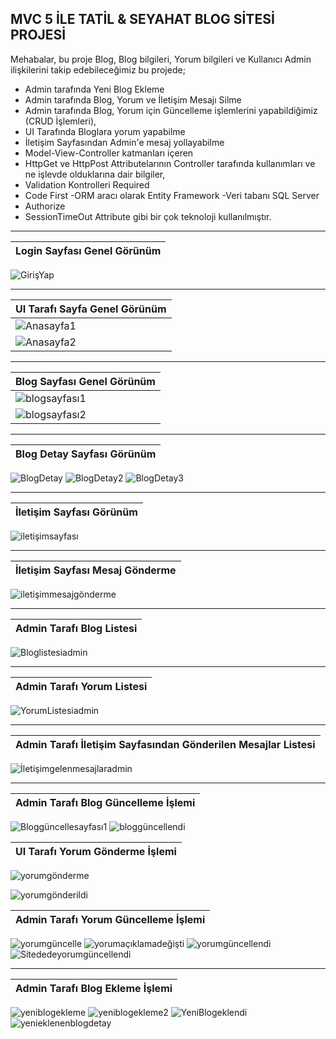 ## MVC 5 İLE TATİL & SEYAHAT BLOG SİTESİ PROJESİ 

Mehabalar, bu proje Blog, Blog bilgileri, Yorum bilgileri ve Kullanıcı Admin ilişkilerini takip edebileceğimiz bu projede;

- Admin tarafında Yeni Blog Ekleme
- Admin tarafında Blog, Yorum ve İletişim Mesajı Silme
- Admin tarafında Blog, Yorum için Güncelleme işlemlerini yapabildiğimiz (CRUD İşlemleri),
- UI Tarafında Bloglara yorum yapabilme
- İletişim Sayfasından Admin'e mesaj yollayabilme
- Model-View-Controller katmanları içeren
- HttpGet ve HttpPost Attributelarının Controller tarafında kullanımları ve ne işlevde olduklarına dair bilgiler,
- Validation Kontrolleri Required
- Code First -ORM aracı olarak Entity Framework -Veri tabanı SQL Server 
- Authorize
- SessionTimeOut Attribute
gibi bir çok teknoloji kullanılmıştır.
-------------------------------------------------------------------------------------

| Login Sayfası Genel Görünüm |
|-----------------|

![GirişYap](https://github.com/esincaglakiral/TravelTripBlogProject/assets/68962573/e14f7540-1752-44f9-a2e6-9a11106d5941)

-------------------------------------------------------------------------------------

| UI Tarafı Sayfa Genel Görünüm |
|-----------------|
| ![Anasayfa1](https://github.com/esincaglakiral/TravelTripBlogProject/assets/68962573/b1ca8e0f-52e2-487f-ac7b-83dc4dda0d97) |
| ![Anasayfa2](https://github.com/esincaglakiral/TravelTripBlogProject/assets/68962573/ffb37f94-3931-494f-9112-97c6ab2fb27f) |

-------------------------------------------------------------------------------------

| Blog Sayfası Genel Görünüm |
|-----------------|
| ![blogsayfası1](https://github.com/esincaglakiral/TravelTripBlogProject/assets/68962573/0ae257c8-433e-4af5-992c-5b3772efd89d) |
| ![blogsayfası2](https://github.com/esincaglakiral/TravelTripBlogProject/assets/68962573/3b08da47-6d47-465c-abfa-67d9a9efad85) |

-------------------------------------------------------------------------------------

| Blog Detay Sayfası Görünüm |
|-----------------|
![BlogDetay](https://github.com/esincaglakiral/TravelTripBlogProject/assets/68962573/25249949-5f3a-45fd-bfcd-6566ee68db85)
![BlogDetay2](https://github.com/esincaglakiral/TravelTripBlogProject/assets/68962573/f0a1d399-7503-44df-967d-34c350170f36)
![BlogDetay3](https://github.com/esincaglakiral/TravelTripBlogProject/assets/68962573/dda22b1d-482a-430a-8604-a40df0a83654)

-------------------------------------------------------------------------------------

| İletişim Sayfası Görünüm |
|-----------------|
![iletişimsayfası](https://github.com/esincaglakiral/TravelTripBlogProject/assets/68962573/7448b462-ccd3-4be4-8a8c-d57737c15dd0)

-------------------------------------------------------------------------------------

| İletişim Sayfası Mesaj Gönderme |
|-----------------|
![iletişimmesajgönderme](https://github.com/esincaglakiral/TravelTripBlogProject/assets/68962573/da0d1def-1845-4db0-8411-e8f65ad743f8)

-------------------------------------------------------------------------------------

| Admin Tarafı Blog Listesi |
|-----------------|
![Bloglistesiadmin](https://github.com/esincaglakiral/TravelTripBlogProject/assets/68962573/4014a8ae-0011-4e51-a4bf-ca4eda5ccccf)

-------------------------------------------------------------------------------------

| Admin Tarafı Yorum Listesi |
|-----------------|
![YorumListesiadmin](https://github.com/esincaglakiral/TravelTripBlogProject/assets/68962573/7051414b-4028-4913-b989-2ebe9c82786a)


-------------------------------------------------------------------------------------

| Admin Tarafı İletişim Sayfasından Gönderilen Mesajlar Listesi |
|-----------------|
![İletişimgelenmesajlaradmin](https://github.com/esincaglakiral/TravelTripBlogProject/assets/68962573/928ebb75-cb39-490b-9d4c-f3040e7015a1)

-------------------------------------------------------------------------------------

| Admin Tarafı Blog Güncelleme İşlemi |
|-----------------|

![Bloggüncellesayfası1](https://github.com/esincaglakiral/TravelTripBlogProject/assets/68962573/16c3fb88-a410-4e4e-a857-931f7484ec82)
![bloggüncellendi](https://github.com/esincaglakiral/TravelTripBlogProject/assets/68962573/c4b120f2-e11b-4376-91da-7d30df97a5e4)

| UI Tarafı Yorum Gönderme İşlemi |
|-----------------|
![yorumgönderme](https://github.com/esincaglakiral/TravelTripBlogProject/assets/68962573/19910733-63de-4123-b358-48c8f213f198)

![yorumgönderildi](https://github.com/esincaglakiral/TravelTripBlogProject/assets/68962573/7abed86e-86b9-4c6e-aca8-c5c28552b479)

| Admin Tarafı Yorum Güncelleme İşlemi |
|-----------------|

![yorumgüncelle](https://github.com/esincaglakiral/TravelTripBlogProject/assets/68962573/07e5e73c-087d-4465-b77e-598153a3d99e)
![yorumaçıklamadeğişti](https://github.com/esincaglakiral/TravelTripBlogProject/assets/68962573/e2d70344-8c94-4083-ba80-7f184b5d0f61)
![yorumgüncellendi](https://github.com/esincaglakiral/TravelTripBlogProject/assets/68962573/f2006f1d-d20e-40ee-a9eb-7b902c8555a1)
![Sitededeyorumgüncellendi](https://github.com/esincaglakiral/TravelTripBlogProject/assets/68962573/eb2ab88f-2855-4064-8a1a-1851868c5cb8)


-------------------------------------------------------------------------------------

| Admin Tarafı Blog Ekleme İşlemi |
|-----------------|

![yeniblogekleme](https://github.com/esincaglakiral/TravelTripBlogProject/assets/68962573/3a934655-4451-4390-97ce-0bc314c16848)
![yeniblogekleme2](https://github.com/esincaglakiral/TravelTripBlogProject/assets/68962573/328ae07a-5ec2-4ec5-bfeb-b326bfe4b294)
![YeniBlogeklendi](https://github.com/esincaglakiral/TravelTripBlogProject/assets/68962573/2141571d-41ef-4db4-ab16-3c3b038396a7)
![yenieklenenblogdetay](https://github.com/esincaglakiral/TravelTripBlogProject/assets/68962573/4714686b-8135-4cfb-9504-177b346ce87a)



